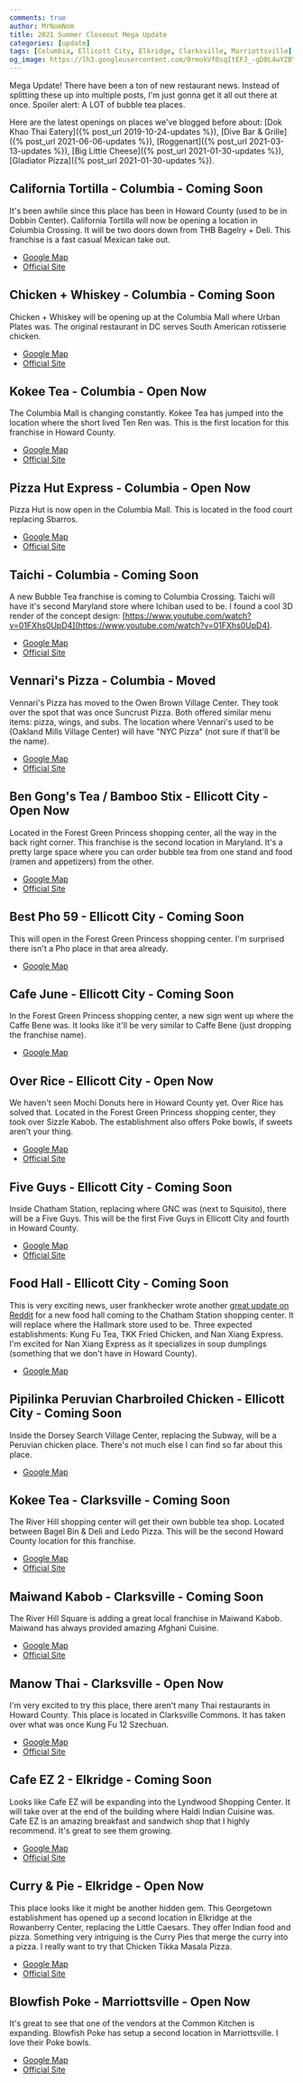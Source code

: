 ```yaml
---
comments: true
author: MrNomNom
title: 2021 Summer Closeout Mega Update
categories: [update]
tags: [Columbia, Ellicott City, Elkridge, Clarksville, Marriottsville]
og_image: https://lh3.googleusercontent.com/0rmokVf0sqItEFJ_-gD0L4wYZBYioPO8jzC_zco0jB5L0iSAPkmQZxLNSZkxahEOjH3cqZWgfv0XRt61uSEnUI7mILnwF6vw88pRkRiTPbZxHlO7jJCbnVzJbqF3LN0WIel2KuMGKQ=w400
---
```


Mega Update! There have been a ton of new restaurant news. Instead of splitting these up into multiple posts, I'm just gonna get it all out there at once. Spoiler alert: A LOT of bubble tea places.

Here are the latest openings on places we've blogged before about: [Dok Khao Thai Eatery]({% post_url 2019-10-24-updates %}), [Dive Bar & Grille]({% post_url 2021-06-06-updates %}), [Roggenart]({% post_url 2021-03-13-updates %}), [Big Little Cheese]({% post_url 2021-01-30-updates %}), [Gladiator Pizza]({% post_url 2021-01-30-updates %}).

<!--more-->

## California Tortilla - Columbia - Coming Soon

It's been awhile since this place has been in Howard County (used to be in Dobbin Center). California Tortilla will now be opening a location in Columbia Crossing. It will be two doors down from THB Bagelry + Deli. This franchise is a fast casual Mexican take out.

* [Google Map](https://goo.gl/maps/XuaiUFYEJLHUsidf7)
* [Official Site](https://californiatortilla.com/)

## Chicken + Whiskey - Columbia - Coming Soon

Chicken + Whiskey will be opening up at the Columbia Mall where Urban Plates was. The original restaurant in DC serves South American rotisserie chicken.

* [Google Map](https://goo.gl/maps/j5769AcjdNMAX5vU9)
* [Official Site](https://www.chickenandwhiskey.com/)

## Kokee Tea - Columbia - Open Now

The Columbia Mall is changing constantly. Kokee Tea has jumped into the location where the short lived Ten Ren was. This is the first location for this franchise in Howard County.

* [Google Map](https://goo.gl/maps/v2c623GBUtN5bmcZ8)
* [Official Site](https://www.kokeetea.com/)

## Pizza Hut Express - Columbia - Open Now

Pizza Hut is now open in the Columbia Mall. This is located in the food court replacing Sbarros.

* [Google Map](https://goo.gl/maps/CC3JJvcFkbu16mTGA)
* [Official Site](https://www.pizzahut.com/)

## Taichi - Columbia - Coming Soon

A new Bubble Tea franchise is coming to Columbia Crossing. Taichi will have it's second Maryland store where Ichiban used to be. I found a cool 3D render of the concept design: [https://www.youtube.com/watch?v=01FXhs0UpD4](https://www.youtube.com/watch?v=01FXhs0UpD4).

* [Google Map](https://goo.gl/maps/XuaiUFYEJLHUsidf7)
* [Official Site](https://www.taichibubbletea.com/)

## Vennari's Pizza - Columbia - Moved

Vennari's Pizza has moved to the Owen Brown Village Center. They took over the spot that was once Suncrust Pizza. Both offered similar menu items: pizza, wings, and subs. The location where Vennari's used to be (Oakland Mills Village Center) will have "NYC Pizza" (not sure if that'll be the name).

* [Google Map](https://goo.gl/maps/wjPTtbczg6fYEEnr8)
* [Official Site](https://www.vennarispizzacolumbia.com/)

## Ben Gong's Tea / Bamboo Stix - Ellicott City - Open Now

Located in the Forest Green Princess shopping center, all the way in the back right corner. This franchise is the second location in Maryland. It's a pretty large space where you can order bubble tea from one stand and food (ramen and appetizers) from the other.

* [Google Map](https://goo.gl/maps/nMURzC8oqc8utUwr5)
* [Official Site](https://www.bengongstea.us/)

## Best Pho 59 - Ellicott City - Coming Soon

This will open in the Forest Green Princess shopping center. I'm surprised there isn't a Pho place in that area already.

* [Google Map](https://goo.gl/maps/8xgnXrTkdKV55sic7)

## Cafe June - Ellicott City - Coming Soon

In the Forest Green Princess shopping center, a new sign went up where the Caffe Bene was. It looks like it'll be very similar to Caffe Bene (just dropping the franchise name).

* [Google Map](https://goo.gl/maps/2FYDRoZtJWcVsEzV8)

## Over Rice - Ellicott City - Open Now

We haven't seen Mochi Donuts here in Howard County yet. Over Rice has solved that. Located in the Forest Green Princess shopping center, they took over Sizzle Kabob. The establishment also offers Poke bowls, if sweets aren't your thing.

* [Google Map](https://goo.gl/maps/dNHpYLCQ2GqHPdfw8)
* [Official Site](https://www.overrice.shop/)

## Five Guys - Ellicott City - Coming Soon

Inside Chatham Station, replacing where GNC was (next to Squisito), there will be a Five Guys. This will be the first Five Guys in Ellicott City and fourth in Howard County.

* [Google Map](https://goo.gl/maps/8xgnXrTkdKV55sic7)
* [Official Site](https://www.fiveguys.com/)

## Food Hall - Ellicott City - Coming Soon

This is very exciting news, user frankhecker wrote another [great update on Reddit](https://www.reddit.com/r/HoCoFood/comments/nhfwwl/coming_to_ellicott_city_kung_fu_tea_tkk_fried/) for a new food hall coming to the Chatham Station shopping center. It will replace where the Hallmark store used to be. Three expected establishments: Kung Fu Tea, TKK Fried Chicken, and Nan Xiang Express. I'm excited for Nan Xiang Express as it specializes in soup dumplings (something that we don't have in Howard County).

* [Google Map](https://goo.gl/maps/1zfQJaxJQtWX7M9a9)

## Pipilinka Peruvian Charbroiled Chicken - Ellicott City - Coming Soon

Inside the Dorsey Search Village Center, replacing the Subway, will be a Peruvian chicken place. There's not much else I can find so far about this place.

* [Google Map](https://goo.gl/maps/wmcBvFprweEkLpPL9)

## Kokee Tea - Clarksville - Coming Soon

The River Hill shopping center will get their own bubble tea shop. Located between Bagel Bin & Deli and Ledo Pizza. This will be the second Howard County location for this franchise.

* [Google Map](https://goo.gl/maps/bTV6WPXN3sCJJ2AC7)
* [Official Site](https://www.kokeetea.com/)

## Maiwand Kabob - Clarksville - Coming Soon

The River Hill Square is adding a great local franchise in Maiwand Kabob. Maiwand has always provided amazing Afghani Cuisine.

* [Google Map](https://goo.gl/maps/6n4iCFtqCBqmb4Uo8)
* [Official Site](https://maiwandkabob.com/)

## Manow Thai - Clarksville - Open Now

I'm very excited to try this place, there aren't many Thai restaurants in Howard County. This place is located in Clarksville Commons. It has taken over what was once Kung Fu 12 Szechuan.

* [Google Map](https://goo.gl/maps/qLRkB8GQHp2H79bs9)
* [Official Site](https://www.manowthaiclarksville.com/)

## Cafe EZ 2 - Elkridge - Coming Soon

Looks like Cafe EZ will be expanding into the Lyndwood Shopping Center. It will take over at the end of the building where Haldi Indian Cuisine was. Cafe EZ is an amazing breakfast and sandwich shop that I highly recommend. It's great to see them growing.

* [Google Map](https://goo.gl/maps/heR2koUi2J9jQC3X9)
* [Official Site](http://cafeez.weebly.com/)

## Curry & Pie - Elkridge - Open Now

This place looks like it might be another hidden gem. This Georgetown establishment has opened up a second location in Elkridge at the Rowanberry Center, replacing the Little Caesars. They offer Indian food and pizza. Something very intriguing is the Curry Pies that merge the curry into a pizza. I really want to try that Chicken Tikka Masala Pizza.

* [Google Map](https://goo.gl/maps/DHgr5JQYXG8FddQw7)
* [Official Site](https://www.curryandpieelkridge.com/)

## Blowfish Poke - Marriottsville - Open Now

It's great to see that one of the vendors at the Common Kitchen is expanding. Blowfish Poke has setup a second location in Marriottsville. I love their Poke bowls.

* [Google Map](https://goo.gl/maps/z79gzcKe8H5wTTwi7)
* [Official Site](https://www.blowfishpokemd.com/)
